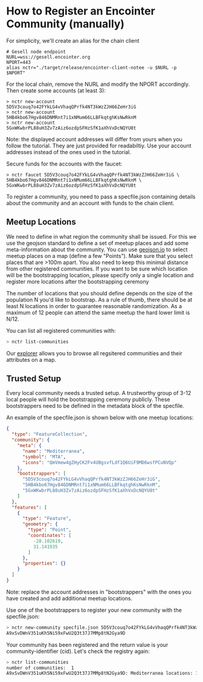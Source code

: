 # How to Register an Encointer Community (manually)

For simplicity, we'll create an alias for the chain client
```console
# Gesell node endpoint
NURL=wss://gesell.encointer.org
NPORT=443
alias nctr="./target/release/encointer-client-notee -u $NURL -p $NPORT"
```
For the local chain, remove the NURL and modify the NPORT accordingly. 
Then create some accounts (at least 3): 
```
> nctr new-account
5D5V3couq7o42FYkLG4vVhaqQPrfk4NT3kWzZJH66ZeHr3iG
> nctr new-account
5HB4kbo67Hgv846DNMRnt7i1xNMum66LLBFkqtghKsNwRknM
> nctr new-account
5GxWKwbrPL88uH3Zv7zAiz6ozdpSFHzSfK1aXhVxDcNQYU8t
```
Note: the displayed account addresses will differ from yours when you follow the tutorial. They are just provided for readabiltiy. Use your account addresses instead of the ones used in the tutorial. 

Secure funds for the accounts with the faucet:
```
> nctr faucet 5D5V3couq7o42FYkLG4vVhaqQPrfk4NT3kWzZJH66ZeHr3iG \ 5HB4kbo67Hgv846DNMRnt7i1xNMum66LLBFkqtghKsNwRknM \ 5GxWKwbrPL88uH3Zv7zAiz6ozdpSFHzSfK1aXhVxDcNQYU8t
```

To register a community, you need to pass a specfile.json containing details about the community and an account with funds to the chain client. 

## Meetup Locations

We need to define in what region the community shall be issued. For this we use the geojson standard to define a set of meetup places and add some meta-information about the community. You can use [geojson.io](https://geojson.io) to select meetup places on a map (define a few "Points"). Make sure that you select places that are >100m apart. You also need to keep this minimal distance from other registered communities. 
If you want to be sure which location will be the bootstrapping location, please specify only a single location and register more locations after the bootstrapping ceremony

The number of locations that you should define depends on the size of the population N you'd like to bootstrap. As a rule of thumb, there should be at least N locations in order to guarantee reasonable randomization. As a maximum of 12 people can attend the same meetup the hard lower limit is N/12. 

You can list all registered communities with:

```bash
> nctr list-communities
```
Our [explorer](https://explorer.encointer.org) allows you to browse all regsitered communities and their attributes on a map.

## Trusted Setup

Every local community needs a trusted setup. A trustworthy group of 3-12 local people will hold the bootstrapping ceremony publicly. These bootstrappers need to be defined in the metadata block of the specfile. 

An example of the specfile.json is shown below with one meetup locations:  
```json
{
  "type": "FeatureCollection",
  "community": {
    "meta": {
      "name": "Mediterranea",
      "symbol": "MTA",
      "icons": "QmVmew4gZHyCK2Fv4UBgsvfLdf1Q6UiF9MD6wsfPCuNVQp"
    },
    "bootstrappers": [
      "5D5V3couq7o42FYkLG4vVhaqQPrfk4NT3kWzZJH66ZeHr3iG",
      "5HB4kbo67Hgv846DNMRnt7i1xNMum66LLBFkqtghKsNwRknM",
      "5GxWKwbrPL88uH3Zv7zAiz6ozdpSFHzSfK1aXhVxDcNQYU8t"
    ]
  },
  "features": [
    {
      "type": "Feature",
      "geometry": {
        "type": "Point",
        "coordinates": [
          -28.102619,
          31.141935
        ]
      },
      "properties": {}
    }
  ]
}
```
Note: replace the account addresses in "bootstrappers" with the ones you have created and add additional meetup locations.

Use one of the bootstrappers to register your new community with the specfile.json:
```bash
> nctr new-community specfile.json 5D5V3couq7o42FYkLG4vVhaqQPrfk4NT3kWzZJH66ZeHr3iG
A9xSvDWnV351uKh5Ni59xFwU2Q3t37J7MMp8tN2Gya9D
```
Your community has been registered and the return value is your community-identifier (cid). Let's check the registry again:

```bash
> nctr list-communities
number of communities:  1 
A9xSvDWnV351uKh5Ni59xFwU2Q3t37J7MMp8tN2Gya9D: Mediterranea locations: 1
```
